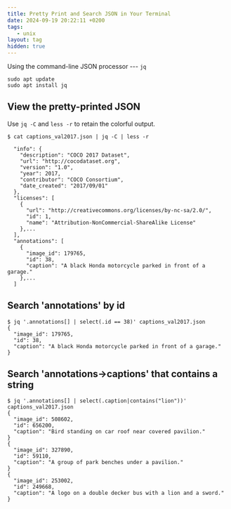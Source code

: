 ```yaml
---
title: Pretty Print and Search JSON in Your Terminal
date: 2024-09-19 20:22:11 +0200
tags:
   - unix
layout: tag
hidden: true
---
```


<!-- # Pretty Print and Search JSON in Your Terminal -->
Using the command-line JSON processor --- `jq`
```
sudo apt update
sudo apt install jq
```


## View the pretty-printed JSON
Use `jq -C` and `less -r` to retain the colorful output.
```
$ cat captions_val2017.json | jq -C | less -r

  "info": {
    "description": "COCO 2017 Dataset",
    "url": "http://cocodataset.org",
    "version": "1.0",
    "year": 2017,
    "contributor": "COCO Consortium",
    "date_created": "2017/09/01"
  },
  "licenses": [
    {
      "url": "http://creativecommons.org/licenses/by-nc-sa/2.0/",
      "id": 1,
      "name": "Attribution-NonCommercial-ShareAlike License"
    },...
  ],
  "annotations": [
    {
      "image_id": 179765,
      "id": 38,
      "caption": "A black Honda motorcycle parked in front of a garage."
    },...
  ]

```

## Search 'annotations' by id

```
$ jq '.annotations[] | select(.id == 38)' captions_val2017.json
{
  "image_id": 179765,
  "id": 38,
  "caption": "A black Honda motorcycle parked in front of a garage."
}
```

##  Search 'annotations->captions' that contains a string

```
$ jq '.annotations[] | select(.caption|contains("lion"))' captions_val2017.json
{
  "image_id": 508602,
  "id": 656200,
  "caption": "Bird standing on car roof near covered pavilion."
}
{
  "image_id": 327890,
  "id": 59110,
  "caption": "A group of park benches under a pavilion."
}
{
  "image_id": 253002,
  "id": 249668,
  "caption": "A logo on a double decker bus with a lion and a sword."
}

```
